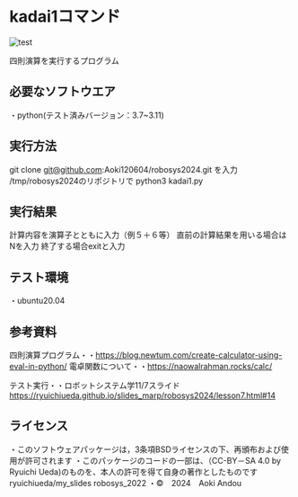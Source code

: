# kadai1コマンド
![test](https://github.com/Aoki120604/robosys2024/actions/workflows/test.yml/badge.svg)

四則演算を実行するプログラム
## 必要なソフトウエア
・python(テスト済みバージョン：3.7~3.11)
## 実行方法
git clone git@github.com:Aoki120604/robosys2024.git
を入力
/tmp/robosys2024のリポジトリで
python3 kadai1.py
## 実行結果
計算内容を演算子とともに入力（例５＋６等）
直前の計算結果を用いる場合はNを入力
終了する場合exitと入力
## テスト環境
・ubuntu20.04
## 参考資料
四則演算プログラム・・https://blog.newtum.com/create-calculator-using-eval-in-python/
電卓関数について・・https://naowalrahman.rocks/calc/

テスト実行・・ロボットシステム学11/7スライド　https://ryuichiueda.github.io/slides_marp/robosys2024/lesson7.html#14
## ライセンス
・このソフトウェアパッケージは，3条項BSDライセンスの下、再頒布および使用が許可されます
・このパッケージのコードの一部は、（CC-BY－SA 4.0 by Ryuichi Ueda)のものを、本人の許可を得て自身の著作としたものです
ryuichiueda/my_slides robosys_2022
・©　2024　Aoki Andou


